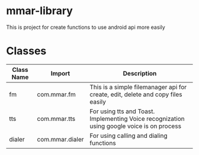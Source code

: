 # mmar-library
 This is project for create functions to use android api more easily

# Classes

|Class Name   | Import  | Description  |
| ------------ | ------------ | ------------ |
|fm   |com.mmar.fm   | This is a simple filemanager api for create, edit, delete and copy files easily  |
|   tts| com.mmar.tts  |  For using tts and Toast. Implementing Voice recognization using google voice is on process |
|dialer|com.mmar.dialer|For using calling and dialing functions